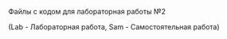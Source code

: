 Файлы с кодом для лабораторная работы №2

(Lab - Лабораторная работа, Sam - Самостоятельная работа)
